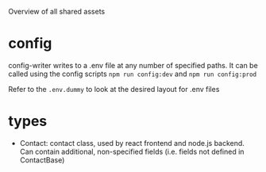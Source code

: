 Overview of all shared assets

# config
config-writer writes to a .env file at any number of specified paths. It can be called using the config scripts `npm run config:dev` and `npm run config:prod`

Refer to the `.env.dummy` to look at the desired layout for .env files

# types
- Contact: contact class, used by react frontend and node.js backend. Can contain additional, non-specified fields (i.e. fields not defined in ContactBase)
